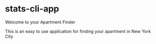 # stats-cli-app
Welcome to your Apartment Finder

This is an easy to use application for finding your apartment in New York City
